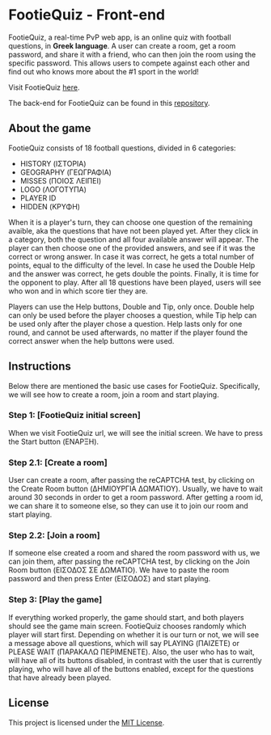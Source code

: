 # FootieQuiz - Front-end

FootieQuiz, a real-time PvP web app, is an online quiz with football questions, in **Greek language**. A user can create a room, get a room password, and share it with a friend, who can then join the room using the specific password. This allows users to compete against each other and find out who knows more about the #1 sport in the world!

Visit FootieQuiz [here](https://www.footiequiz.eu/).

The back-end for FootieQuiz can be found in this [repository](https://github.com/ptsionis/footiequiz-backend).

## About the game

FootieQuiz consists of 18 football questions, divided in 6 categories:
- HISTORY (ΙΣΤΟΡΙΑ)
- GEOGRAPHY (ΓΕΩΓΡΑΦΙΑ)
- MISSES (ΠΟΙΟΣ ΛΕΙΠΕΙ)
- LOGO (ΛΟΓΟΤΥΠΑ)
- PLAYER ID
- HIDDEN (ΚΡΥΦΗ)

When it is a player's turn, they can choose one question of the remaining avaible, aka the questions that have not been played yet. After they click in a category, both the question and all four available answer will appear. The player can then choose one of the provided answers, and see if it was the correct or wrong answer. In case it was correct, he gets a total number of points, equal to the difficulty of the level. In case he used the Double Help and the answer was correct, he gets double the points. Finally, it is time for the opponent to play. After all 18 questions have been played, users will see who won and in which score tier they are.

Players can use the Help buttons, Double and Tip, only once. Double help can only be used before the player chooses a question, while Tip help can be used only after the player chose a question. Help lasts only for one round, and cannot be used afterwards, no matter if the player found the correct answer when the help buttons were used.

## Instructions

Below there are mentioned the basic use cases for FootieQuiz. Specifically, we will see how to create a room, join a room and start playing.

### Step 1: [FootieQuiz initial screen]

When we visit FootieQuiz url, we will see the initial screen. We have to press the Start button (ΕΝΑΡΞΗ).

### Step 2.1: [Create a room]

User can create a room, after passing the reCAPTCHA test, by clicking on the Create Room button (ΔΗΜΙΟΥΡΓΙΑ ΔΩΜΑΤΙΟΥ). Usually, we have to wait around 30 seconds in order to get a room password. After getting a room id, we can share it to someone else, so they can use it to join our room and start playing.

### Step 2.2: [Join a room]
If someone else created a room and shared the room password with us, we can join them, after passing the reCAPTCHA test, by clicking on the Join Room button (ΕΙΣΟΔΟΣ ΣΕ ΔΩΜΑΤΙΟ). We have to paste the room password and then press Enter (ΕΙΣΟΔΟΣ) and start playing.

### Step 3: [Play the game]
If everything worked properly, the game should start, and both players should see the game main screen. FootieQuiz chooses randomly which player will start first. Depending on whether it is our turn or not, we will see a message above all questions, which will say PLAYING (ΠΑΙΖΕΤΕ) or PLEASE WAIT (ΠΑΡΑΚΑΛΩ ΠΕΡΙΜΕΝΕΤΕ). Also, the user who has to wait, will have all of its buttons disabled, in contrast with the user that is currently playing, who will have all of the buttons enabled, except for the questions that have already been played.

## License

This project is licensed under the [MIT License](LICENSE).
